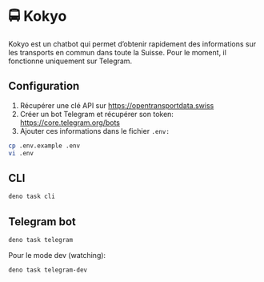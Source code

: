 # 🚍 Kokyo

Kokyo est un chatbot qui permet d’obtenir rapidement des informations sur les transports en commun dans toute la Suisse.
Pour le moment, il fonctionne uniquement sur Telegram.

## Configuration

1. Récupérer une clé API sur https://opentransportdata.swiss
2. Créer un bot Telegram et récupérer son token: https://core.telegram.org/bots
3. Ajouter ces informations dans le fichier `.env:`

```bash
cp .env.example .env
vi .env
```

## CLI

```bash
deno task cli
```

## Telegram bot

```bash
deno task telegram
```

Pour le mode dev (watching):

```bash
deno task telegram-dev
```